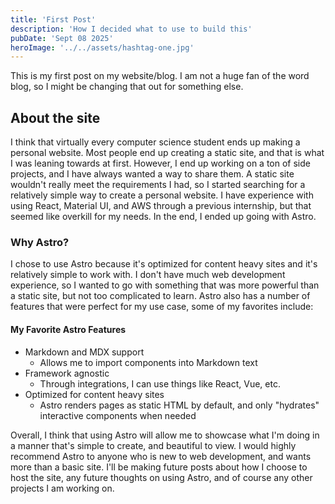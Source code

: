 ```yaml
---
title: 'First Post'
description: 'How I decided what to use to build this'
pubDate: 'Sept 08 2025'
heroImage: '../../assets/hashtag-one.jpg'
---
```


This is my first post on my website/blog. I am not a huge fan of the word blog, so I might be changing that out for something else. 

## About the site
I think that virtually every computer science student ends up making a personal website. Most people end up creating a static site, and that is what I was leaning towards at first. However, I end up working on a ton of side projects, and I have always wanted a way to share them. A static site wouldn't really meet the requirements I had, so I started searching for a relatively simple way to create a personal website. I have experience with using React, Material UI, and AWS through a previous internship, but that seemed like overkill for my needs. In the end, I ended up going with Astro. 

### Why Astro?
I chose to use Astro because it's optimized for content heavy sites and it's relatively simple to work with. I don't have much web development experience, so I wanted to go with something that was more powerful than a static site, but not too complicated to learn. Astro also has a number of features that were perfect for my use case, some of my favorites include:

#### My Favorite Astro Features
- Markdown and MDX support
    - Allows me to import components into Markdown text
- Framework agnostic
    - Through integrations, I can use things like React, Vue, etc.
- Optimized for content heavy sites
    - Astro renders pages as static HTML by default, and only "hydrates" interactive components when needed

Overall, I think that using Astro will allow me to showcase what I'm doing in a manner that's simple to create, and beautiful to view. I would highly recommend Astro to anyone who is new to web development, and wants more than a basic site. I'll be making future posts about how I choose to host the site, any future thoughts on using Astro, and of course any other projects I am working on. 
